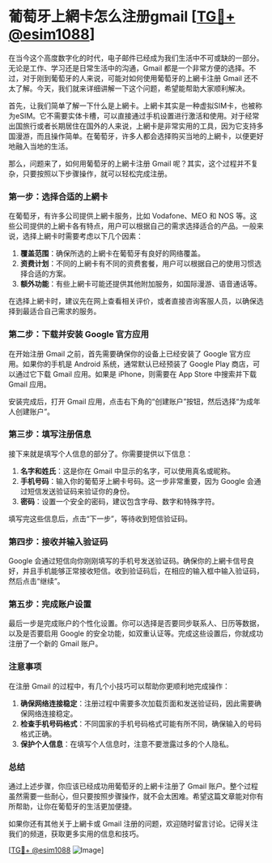 # 葡萄牙上網卡怎么注册gmail [[TG💪+ @esim1088](https://t.me/s/esim1088)]

在当今这个高度数字化的时代，电子邮件已经成为我们生活中不可或缺的一部分。无论是工作、学习还是日常生活中的沟通，Gmail 都是一个非常方便的选择。不过，对于刚到葡萄牙的人来说，可能对如何使用葡萄牙的上網卡注册 Gmail 还不太了解。今天，我们就来详细讲解一下这个问题，希望能帮助大家顺利解决。

首先，让我们简单了解一下什么是上網卡。上網卡其实是一种虚拟SIM卡，也被称为eSIM。它不需要实体卡槽，可以直接通过手机设置进行激活和使用。对于经常出国旅行或者长期居住在国外的人来说，上網卡是非常实用的工具，因为它支持多国漫游，而且操作简单。在葡萄牙，许多人都会选择购买当地的上網卡，以便更好地融入当地的生活。

那么，问题来了，如何用葡萄牙的上網卡注册 Gmail 呢？其实，这个过程并不复杂，只要按照以下步骤操作，就可以轻松完成注册。

### 第一步：选择合适的上網卡

在葡萄牙，有许多公司提供上網卡服务，比如 Vodafone、MEO 和 NOS 等。这些公司提供的上網卡各有特点，用户可以根据自己的需求选择适合的产品。一般来说，选择上網卡时需要考虑以下几个因素：

1. **覆盖范围**：确保所选的上網卡在葡萄牙有良好的网络覆盖。
2. **资费计划**：不同的上網卡有不同的资费套餐，用户可以根据自己的使用习惯选择合适的方案。
3. **额外功能**：有些上網卡可能还提供其他附加服务，如国际漫游、语音通话等。

在选择上網卡时，建议先在网上查看相关评价，或者直接咨询客服人员，以确保选择到最适合自己需求的服务。

### 第二步：下载并安装 Google 官方应用

在开始注册 Gmail 之前，首先需要确保你的设备上已经安装了 Google 官方应用。如果你的手机是 Android 系统，通常默认已经预装了 Google Play 商店，可以通过它下载 Gmail 应用。如果是 iPhone，则需要在 App Store 中搜索并下载 Gmail 应用。

安装完成后，打开 Gmail 应用，点击右下角的“创建账户”按钮，然后选择“为成年人创建账户”。

### 第三步：填写注册信息

接下来就是填写个人信息的部分了。你需要提供以下信息：

1. **名字和姓氏**：这是你在 Gmail 中显示的名字，可以使用真名或昵称。
2. **手机号码**：输入你的葡萄牙上網卡号码。这一步非常重要，因为 Google 会通过短信发送验证码来验证你的身份。
3. **密码**：设置一个安全的密码，建议包含字母、数字和特殊字符。

填写完这些信息后，点击“下一步”，等待收到短信验证码。

### 第四步：接收并输入验证码

Google 会通过短信向你刚刚填写的手机号发送验证码。确保你的上網卡信号良好，并且手机能够正常接收短信。收到验证码后，在相应的输入框中输入验证码，然后点击“继续”。

### 第五步：完成账户设置

最后一步是完成账户的个性化设置。你可以选择是否要同步联系人、日历等数据，以及是否要启用 Google 的安全功能，如双重认证等。完成这些设置后，你就成功注册了一个新的 Gmail 账户。

### 注意事项

在注册 Gmail 的过程中，有几个小技巧可以帮助你更顺利地完成操作：

1. **确保网络连接稳定**：注册过程中需要多次加载页面和发送验证码，因此需要确保网络连接稳定。
2. **检查手机号码格式**：不同国家的手机号码格式可能有所不同，确保输入的号码格式正确。
3. **保护个人信息**：在填写个人信息时，注意不要泄露过多的个人隐私。

### 总结

通过上述步骤，你应该已经成功用葡萄牙的上網卡注册了 Gmail 账户。整个过程虽然需要一些耐心，但只要按照步骤操作，就不会太困难。希望这篇文章能对你有所帮助，让你在葡萄牙的生活更加便捷。

如果你还有其他关于上網卡或 Gmail 注册的问题，欢迎随时留言讨论。记得关注我们的频道，获取更多实用的信息和技巧。

[[TG💪+ @esim1088](https://t.me/s/esim1088) ![Image](https://i.postimg.cc/4NQfJmqS/Snipaste-2025-05-13-00-14-12.png)]